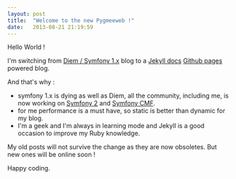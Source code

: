 ```yaml
---
layout: post
title:  "Welcome to the new Pygmeeweb !"
date:   2013-08-21 21:19:59
---
```


Hello World !

I'm switching from [Diem / Symfony 1.x][diem] blog to a [Jekyll docs][jekyll] [Github pages][ghpages] powered blog.

And that's why :

-   symfony 1.x is dying as well as Diem, all the community, including me, is now working on [Symfony 2][symfony] and [Symfony CMF][symfonyCMF].
-   for me performance is a must have, so static is better than dynamic for my blog.
-   I'm a geek and I'm always in learning mode and Jekyll is a good occasion to improve my Ruby knowledge.

My old posts will not survive the change as they are now obsoletes. 
But new ones will be online soon !

Happy coding.


[jekyll]:    http://jekyllrb.com
[diem]: http://diem-project.org/
[ghpages]: http://pages.github.com/
[symfony]: http://symfony.com/
[symfonyCMF]: http://cmf.symfony.com/